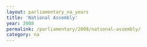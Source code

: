 ```yaml
---
layout: parliamentary_na_years
title: 'National Assembly'
year: 2008
permalink: /parliamentary/2008/national-assembly/
category: na
---
```


